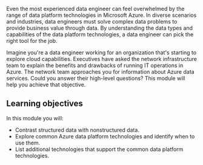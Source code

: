 Even the most experienced data engineer can feel overwhelmed by the range of data platform technologies in Microsoft Azure. In diverse scenarios and industries, data engineers must solve complex data problems to provide business value through data. By understanding the data types and capabilities of the data platform technologies, a data engineer can pick the right tool for the job.

Imagine you're a data engineer working for an organization that's starting to explore cloud capabilities. Executives have asked the network infrastructure team to explain the benefits and drawbacks of running IT operations in Azure. The network team approaches you for information about Azure data services. Could you answer their high-level questions? This module will help you achieve that objective.

## Learning objectives

In this module you will:

- Contrast structured data with nonstructured data.
- Explore common Azure data platform technologies and identify when to use them.
- List additional technologies that support the common data platform technologies.